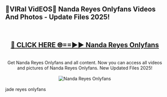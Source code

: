 <h2>🔴VIRal VidEOS🔴 Nanda Reyes Onlyfans Videos And Photos - Update Files 2025!</h2>
<br>
<div align="center">
<h2><a href="https://virallinks.top/odZfE0" rel="nofollow">🔴 CLICK HERE 🌐==►► Nanda Reyes Onlyfans</a></h2>
<br>
Get Nanda Reyes Onlyfans and all content. Now you can access all videos and pictures of Nanda Reyes Onlyfans. New Updated Files 2025!
<br>
<br>
<a href="https://virallinks.top/odZfE0" rel="nofollow" data-target="animated-image.originalLink"><img src="https://i.imgur.com/dJHk4Zq.gif)" alt="Nanda Reyes Onlyfans" style="max-width: 100%; display: inline-block;" data-target="animated-image.originalImage"></a>
</div>
<br>
jade reyes onlyfans